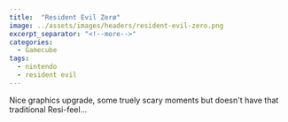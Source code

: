 ```yaml
---
title:  "Resident Evil Zerø"
image: ../assets/images/headers/resident-evil-zero.png
excerpt_separator: "<!--more-->"
categories:
  - Gamecube
tags:
  - nintendo
  - resident evil
---
```


Nice graphics upgrade, some truely scary moments but doesn't have that traditional Resi-feel...